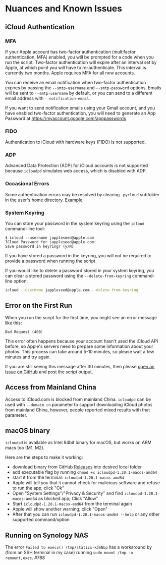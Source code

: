 # Nuances and Known Issues

## iCloud Authentication

### MFA

If your Apple account has two-factor authentication (multifactor authentication, MFA) enabled,
you will be prompted for a code when you run the script. Two-factor authentication will expire after an interval set by Apple,
at which point you will have to re-authenticate. This interval is currently two months. Apple requires MFA for all new accounts.

You can receive an email notification when two-factor authentication expires by passing the
`--smtp-username` and `--smtp-password` options. Emails will be sent to `--smtp-username` by default,
or you can send to a different email address with `--notification-email`.

If you want to send notification emails using your Gmail account, and you have enabled two-factor authentication, you will need to generate an App Password at <https://myaccount.google.com/apppasswords>

### FIDO

Authentication to iCloud with hardware keys (FIDO) is not supported.

### ADP

Advanced Data Protection (ADP) for iCloud accounts is not supported because `icloudpd` simulates web access, which is disabled with ADP.

### Occasional Errors

Some authentication errors may be resolved by clearing `.pycloud` subfolder in the user's home directory. [Example](https://github.com/icloud-photos-downloader/icloud_photos_downloader/issues/772#issuecomment-1950963522)

### System Keyring

You can store your password in the system keyring using the `icloud` command-line tool:

``` plain
$ icloud --username jappleseed@apple.com
ICloud Password for jappleseed@apple.com:
Save password in keyring? (y/N)
```

If you have stored a password in the keyring, you will not be required to provide a password
when running the script.

If you would like to delete a password stored in your system keyring,
you can clear a stored password using the `--delete-from-keyring` command-line option:

``` sh
icloud --username jappleseed@apple.com --delete-from-keyring
```

## Error on the First Run

When you run the script for the first time, you might see an error message like this:

``` plain
Bad Request (400)
```

This error often happens because your account hasn't used the iCloud API before, so Apple's servers need to prepare some information about your photos. This process can take around 5-10 minutes, so please wait a few minutes and try again.

If you are still seeing this message after 30 minutes, then please [open an issue on GitHub](https://github.com/icloud-photos-downloader/icloud_photos_downloader/issues/new) and post the script output.

## Access from Mainland China

Access to iCloud.com is blocked from mainland China. `icloudpd` can be used with `--domain cn` parameter to support downloading iCloud photos from mainland China, however, people reported mixed results with that parameter.

## macOS binary

`icloudpd` is available as Intel 64bit binary for macOS, but works on ARM macs too (M1, M2).

Here are the steps to make it working:
- download binary from GitHub [Releases](https://github.com/icloud-photos-downloader/icloud_photos_downloader/releases) into desired local folder
- add executable flag by running `chmod +x icloudpd-1.20.1-macos-amd64`
- start it from the terminal: `icloudpd-1.20.1-macos-amd64`
- Apple will tell you that it cannot check for malicious software and refuse to run the app; click "Ok"
- Open "System Settings"/"Privacy & Security" and find `icloudpd-1.20.1-macos-amd64` as blocked app; Click "Allow"
- Start `icloudpd-1.20.1-macos-amd64` from the terminal again
- Apple will show another warning; click "Open"
- After that you can run `icloudpd-1.20.1-macos-amd64 --help` or any other supported command/option

## Running on Synology NAS

The error `Failed to execv() /tmp/staticx-kJmNbp` has a workaround by (from an SSH terminal in my case) running `sudo mount /tmp -o remount,exec`. #788
